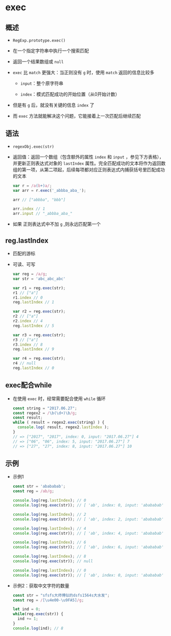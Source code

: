 # exec

## 概述

+ `RegExp.prototype.exec()`

+ 在一个指定字符串中执行一个搜索匹配

+ 返回一个结果数组或 `null`

+ `exec` 比 `match` 更强大：当正则没有 `g` 时，使用 `match` 返回的信息比较多

  + `input`：整个原字符串

  + `index`：模式匹配成功的开始位置（从0开始计数）

+ 但是有 `g` 后，就没有关键的信息 `index` 了

+ 而 `exec` 方法就能解决这个问题，它能接着上一次匹配后继续匹配

## 语法

+ `regexObj.exec(str)`

+ 返回值：返回一个数组（包含额外的属性 `index` 和 `input` ，参见下方表格），并更新正则表达式对象的 `lastIndex` 属性。完全匹配成功的文本将作为返回数组的第一项，从第二项起，后续每项都对应正则表达式内捕获括号里匹配成功的文本

  ```js
  var r = /a(b+)a/;
  var arr = r.exec('_abbba_aba_');

  arr // ["abbba", "bbb"]

  arr.index // 1
  arr.input // "_abbba_aba_"
  ```

+ 如果 正则表达式中不加 `g` ,则永远匹配第一个

## reg.lastIndex

+ 匹配的游标

+ 可读、可写

  ```js
  var reg = /a/g;
  var str = 'abc_abc_abc'

  var r1 = reg.exec(str);
  r1 // ["a"]
  r1.index // 0
  reg.lastIndex // 1

  var r2 = reg.exec(str);
  r2 // ["a"]
  r2.index // 4
  reg.lastIndex // 5

  var r3 = reg.exec(str);
  r3 // ["a"]
  r3.index // 8
  reg.lastIndex // 9

  var r4 = reg.exec(str);
  r4 // null
  reg.lastIndex // 0
  ```

## exec配合while

+ 在使用 `exec` 时，经常需要配合使用 `while` 循环

  ```js
  const string = "2017.06.27";
  const regex2 = /\b(\d+)\b/g;
  const result;
  while ( result = regex2.exec(string) ) {
    console.log( result, regex2.lastIndex );
  }
  // => ["2017", "2017", index: 0, input: "2017.06.27"] 4
  // => ["06", "06", index: 5, input: "2017.06.27"] 7
  // => ["27", "27", index: 8, input: "2017.06.27"] 10
  ```

## 示例

+ 示例1

  ```js
  const str = 'abababab';
  const reg = /ab/g;

  console.log(reg.lastIndex); // 0
  console.log(reg.exec(str)); // [ 'ab', index: 0, input: 'abababab' ]

  console.log(reg.lastIndex); // 2
  console.log(reg.exec(str)); // [ 'ab', index: 2, input: 'abababab' ]

  console.log(reg.lastIndex); // 4
  console.log(reg.exec(str)); // [ 'ab', index: 4, input: 'abababab' ]

  console.log(reg.lastIndex); // 6
  console.log(reg.exec(str)); // [ 'ab', index: 6, input: 'abababab' ]

  console.log(reg.lastIndex); // 8
  console.log(reg.exec(str)); // null

  console.log(reg.lastIndex); // 0
  console.log(reg.exec(str)); // [ 'ab', index: 0, input: 'abababab' ]
  ```

+ 示例2：获取中文字符的数量

  ```js
  const str = "sfsfs大师傅似的dsfs1564s大水发";
  const reg = /[\u4e00-\u9FA5]/g;

  let ind = 0;
  while(reg.exec(str)) {
    ind += 1;
  }
  console.log(ind); // 8
  ```
